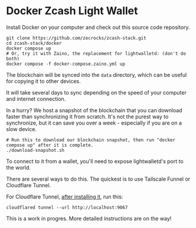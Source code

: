 # Docker Zcash Light Wallet

Install Docker on your computer and check out this source code repository.

```
git clone https://github.com/zecrocks/zcash-stack.git
cd zcash-stack/docker
docker compose up
# Or, try it with Zaino, the replacement for lightwalletd: (don't do both)
docker compose -f docker-compose.zaino.yml up
```

The blockchain will be synced into the ```data``` directory, which can be useful for copying it to other devices.

It will take several days to sync depending on the speed of your computer and internet connection.

In a hurry? We host a snapshot of the blockchain that you can download faster than synchronizing it from scratch. It's not the purest way to synchronize, but it can save you over a week - especially if you are on a slow device.

```
# Run this to download our blockchain snapshot, then run "docker compose up" after it is complete.
./download-snapshot.sh
```

To connect to it from a wallet, you'll need to expose lightwalletd's port to the world.

There are several ways to do this. The quickest is to use Tailscale Funnel or Cloudflare Tunnel.

For Cloudflare Tunnel, [after installing it](https://developers.cloudflare.com/cloudflare-one/connections/connect-networks/downloads/), run this:

```
cloudflared tunnel --url http://localhost:9067
```

This is a work in progres. More detailed instructions are on the way!
